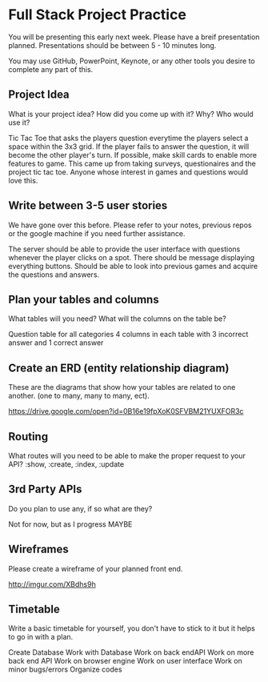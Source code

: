 # Full Stack Project Practice

You will be presenting this early next week.  Please have a breif presentation
planned.  Presentations should be between 5 - 10 minutes long.

You may use GitHub, PowerPoint, Keynote, or any other tools you desire to
complete any part of this.

## Project Idea

What is your project idea?  How did you come up with it? Why? Who would use it?

Tic Tac Toe that asks the players question everytime the players select a space within the 3x3 grid. If the player fails to answer the question, it will become the other player's turn. If possible, make skill cards to enable more features to game. This came up from taking surveys, questionaires and the project tic tac toe. Anyone whose interest in games and questions would love this.

## Write between 3-5 user stories

We have gone over this before. Please refer to your notes, previous repos or the
google machine if you need further assistance.

The server should be able to provide the user interface with questions whenever the player clicks on a spot.
There should be message displaying everything buttons.
Should be able to look into previous games and acquire the questions and answers.

## Plan your tables and columns

What tables will you need? What will the columns on the table be?

Question table for all categories
4 columns in each table with 3 incorrect answer and 1 correct answer

## Create an ERD (entity relationship diagram)

These are the diagrams that show how your tables are related to one another.
(one to many, many to many, ect).

https://drive.google.com/open?id=0B16e19fpXoK0SFVBM21YUXFOR3c

## Routing

What routes will you need to be able to make the proper request to your API?
:show, :create, :index, :update

## 3rd Party APIs

Do you plan to use any, if so what are they?

Not for now, but as I progress MAYBE

## Wireframes

Please create a wireframe of your planned front end.

http://imgur.com/XBdhs9h

## Timetable

Write a basic timetable for yourself, you don't have to stick to it but it
helps to go in with a plan.


Create Database
Work with Database
Work on  back endAPI
Work on more back end API
Work on browser engine
Work on user interface
Work on minor bugs/errors
Organize codes
